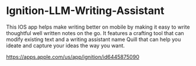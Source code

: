 # Ignition-LLM-Writing-Assistant
This IOS app helps make writing better on mobile by making it easy to write thoughtful well written notes on the go. It features a crafting tool that can modify existing text and a writing assistant name Quill that can help you ideate and capture your ideas the way you want. 

https://apps.apple.com/us/app/ignition/id6445875090
